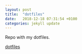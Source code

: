 ```yaml
---
layout: post
title:  "dotfiles"
date:   2018-12-18 07:31:54 +0100
categories: jekyll update
---
```


Repo with my dotfiles.

[dotfiles](https://github.com/jarryDk/dotfiles)
